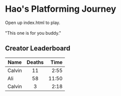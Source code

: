 # Hao's Platforming Journey
Open up index.html to play.<br><br>
"This one is for you buddy."

## Creator Leaderboard
| Name        | Deaths           | Time  |
| ------------- |:-------------:| -----:|
| Calvin      | 11 | 2:55 |
| Ali         | 58 | 11:50|
| Calvin      | 3 | 2:18 |
